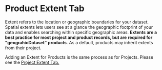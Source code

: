 # Product Extent Tab

Extent refers to the location or geographic boundaries for your dataset. Spatial extents lets users see at a glance the geographic footprint of your data and enables searching within specific geographic areas. **Extents are a best practice for most project and product records, but are required for "geograhicDataset" products**. As a default, products may inherit extents from their project.&#x20;

Adding an Extent for Products is the same process as for Projects. Please see the [Project Extent Tab.](../project-metadata-guidance/project-entry-guidance/project-extent-tab.md)
